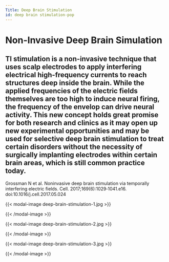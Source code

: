 ```yaml
---
Title: Deep Brain Stimulation
id: deep brain stimulation-pop
---
```

# Non-Invasive Deep Brain Simulation

TI stimulation is a non-invasive technique that uses scalp electrodes to apply interfering electrical high-frequency currents to reach structures deep inside the brain. While the applied frequencies of the electric fields themselves are too high to induce neural firing, the frequency of the envelop can drive neural activity. This new concept holds great promise for both research and clinics as it may open up new experimental opportunities and may be used for selective deep brain stimulation to treat certain disorders without the necessity of surgically implanting electrodes within certain brain areas, which is still common practice today.
---
Grossman N et al. Noninvasive deep brain stimulation via temporally interfering electric fields.  Cell. 2017;169(6):1029‐1041.e16. doi:10.1016/j.cell.2017.05.024

{{< modal-image deep-brain-stimulation-1.jpg >}}

{{< /modal-image >}}

{{< modal-image deep-brain-stimulation-2.jpg >}}

{{< /modal-image >}}

{{< modal-image deep-brain-stimulation-3.jpg >}}

{{< /modal-image >}}
